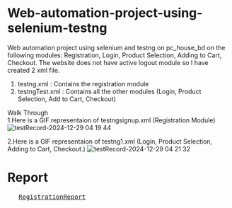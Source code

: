 # Web-automation-project-using-selenium-testng

Web automation project using selenium and testng on pc_house_bd on the following modules: Registration, Login, Product Selection, Adding to Cart, Checkout.
The website does not have active logout module so I have created 2 xml file.

1. testng.xml : Contains the registration module
2. testngTest.xml : Contains all the other modules (Login, Product Selection, Add to Cart, Checkout)

Walk Through</br>
1.Here is a GIF representaion of testngsignup.xml (Registration Module)
![testRecord-2024-12-29 04 19 44](https://github.com/user-attachments/assets/c9cdde27-87c0-4408-92d4-47adf5ebf55f)

2.Here is a GIF representaion of testng1.xml (Login, Product Selection, Adding to Cart, Checkout.)
![testRecord-2024-12-29 04 21 32](https://github.com/user-attachments/assets/42890537-56e7-4b82-9cd3-566b21221f8b)

# Report
<pre>
   <a href="https://github.com/SyedMuztabaAli/Web-automation-project-using-selenium-testng-allure-report/blob/master/allure-report/testng.html">RegistrationReport</a> 
</pre>
